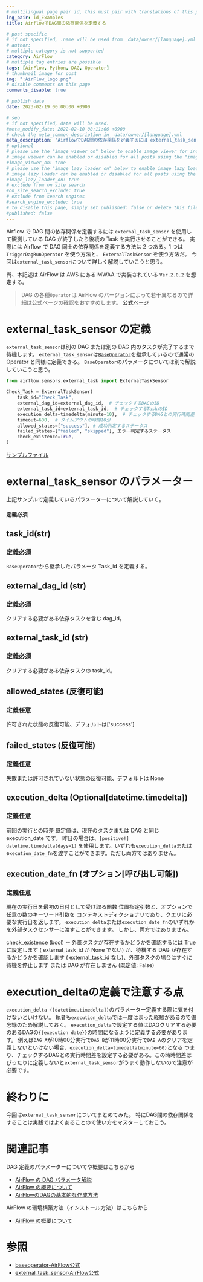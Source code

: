 ```yaml
---
# multilingual page pair id, this must pair with translations of this page. (This name must be unique)
lng_pair: id_Examples
title: AirflowでDAG間の依存関係を定義する

# post specific
# if not specified, .name will be used from _data/owner/[language].yml
# author:
# multiple category is not supported
category: AirFlow
# multiple tag entries are possible
tags: [AirFlow, Python, DAG, Operator]
# thumbnail image for post
img: ":AirFlow_logo.png"
# disable comments on this page
comments_disable: true

# publish date
date: 2023-02-19 00:00:00 +0900

# seo
# if not specified, date will be used.
#meta_modify_date: 2022-02-10 08:11:06 +0900
# check the meta_common_description in _data/owner/[language].yml
meta_description: "AirflowでDAG間の依存関係を定義するには external_task_sensor を使用して観測しているDAGが終了したら後続のTaskを実行させることができる"
# optional
# please use the "image_viewer_on" below to enable image viewer for individual pages or posts (_posts/ or [language]/_posts folders).
# image viewer can be enabled or disabled for all posts using the "image_viewer_posts: true" setting in _data/conf/main.yml.
#image_viewer_on: true
# please use the "image_lazy_loader_on" below to enable image lazy loader for individual pages or posts (_posts/ or [language]/_posts folders).
# image lazy loader can be enabled or disabled for all posts using the "image_lazy_loader_posts: true" setting in _data/conf/main.yml.
#image_lazy_loader_on: true
# exclude from on site search
#on_site_search_exclude: true
# exclude from search engines
#search_engine_exclude: true
# to disable this page, simply set published: false or delete this file
#published: false
---
```


<!-- outline-start -->

Airflow で DAG 間の依存関係を定義するには `external_task_sensor` を使用して観測している DAG が終了したら後続の Task を実行させることができる。
実際には Airflow で DAG 同士の依存関係を定義する方法は 2 つある。1 つは `TriggerDagRunOperator` を使う方法と、 `ExternalTaskSensor` を使う方法だ。
今回は`external_task_sensor`について詳しく解説していこうと思う。

尚、本記述は AirFlow は AWS にある MWAA で実装されている `Ver.2.0.2` を想定する。

> DAG の各種`Operator`は AirFlow のバージョンによって若干異なるので詳細は公式ページの確認をおすすめします。
> [公式ページ](https://airflow.apache.org/docs/apache-airflow/stable/howto/operator/external_task_sensor.html#externaltasksensor)

<!-- outline-end -->

# external_task_sensor の定義

`external_task_sensor`は別の DAG または別の DAG 内のタスクが完了するまで待機します。
`external_task_sensor`は[`BaseOperator`](https://airflow.apache.org/docs/apache-airflow/stable/_api/airflow/models/baseoperator/index.html#airflow.models.baseoperator.BaseOperatorLink)を継承しているので通常の Operator と同様に定義できる。
`BaseOperator`のパラメータについては別で解説していこうと思う。

```py
from airflow.sensors.external_task import ExternalTaskSensor

Check_Task = ExternalTaskSensor(
    task_id="Check_Task",
    external_dag_id=external_dag_id,  # チェックするDAGのID
    external_task_id=external_task_id,  # チェックするTaskのID
    execution_delta=timedelta(minute=10),  # チェックするDAGとの実行時間差
    timeout=600,  # タイムアウトの時間10分
    allowed_states=["success"], # 成功判定するステータス
    failed_states=["failed", "skipped"], エラー判定するステータス
    check_existence=True,
)

```

[サンプルファイル](/assets/Sample_code/Python/A_simple_ExternalTaskSensor.py)

# external_task_sensor のパラメーター

上記サンプルで定義しているパラメーターについて解説していく。

#### 定義必須

## task_id(str)

### 定義必須

`BaseOperator`から継承したパラメータ
Task_id を定義する。

## external_dag_id (str)

### 定義必須

クリアする必要がある依存タスクを含む dag_id。

## external_task_id (str)

### 定義必須

クリアする必要がある依存タスクの task_id。

## allowed_states (反復可能)

### 定義任意

許可された状態の反復可能、デフォルトは['success']

## failed_states (反復可能)

### 定義任意

失敗または許可されていない状態の反復可能、デフォルトは None

## execution_delta (Optional[datetime.timedelta])

### 定義任意

前回の実行との時差 既定値は、現在のタスクまたは DAG と同じ execution_date です。 昨日の場合は、`[positive!]` `datetime.timedelta(days=1)` を使用します。いずれも`execution_delta`または e`xecution_date_fn`を渡すことができます。ただし両方ではありません。

## execution_date_fn (オプション[呼び出し可能])

### 定義任意

現在の実行日を最初の日付として受け取る関数 位置指定引数と、オプションで任意の数のキーワード引数を コンテキストディクショナリであり、クエリに必要な実行日を返します。 `execution_delta`または`execution_date_fn`のいずれかを外部タスクセンサーに渡すことができます。 しかし、両方ではありません。

check_existence (bool) -- 外部タスクが存在するかどうかを確認するには True に設定します ( external_task_id が None でない) か、待機する DAG が存在するかどうかを確認します ( external_task_id なし)、外部タスクの場合はすぐに待機を停止します または DAG が存在しません (既定値: False)

# execution_deltaの定義で注意する点
 `execution_delta ([datetime.timedelta])`のパラメーター定義する際に気を付けないといけない。
 執者も`execution_delta`では一度はまった経験があるので備忘録のため解説しておく。
 `execution_delta`で設定する値はDAGクリアする必要のあるDAGの`{{execution date}}`の時間になるように定義する必要があります。
例えば`DAG_A`が10時00分実行で`DAG_B`が11時00分実行で`DAB_A`のクリアを定義しないといけない場合、`execution_delta=timedelta(minute=60)`となる
つまり、チェックするDAGとの実行時間差を設定する必要がある。この時時間差はぴったりに定義しないと`external_task_sensor`がうまく動作しないので注意が必要です。


# 終わりに

今回は`external_task_sensor`についてまとめてみた。
特にDAG間の依存関係をすることは実践ではよくあることので使い方をマスターしておこう。

# 関連記事
DAG 定義のパラメーターについてや概要はこちらから

- [AirFlow の DAG パラメータ解説](/_posts/2023-02-17-AirFlow_DAG.md)
- [AirFlow の概要について](/_posts/2023-02-12-AirFlow_introduction.md)
- [AirFlowのDAGの基本的な作成方法](/_posts/2023-02-18-AirFlow_Operator_bashOperator.md)

AirFlow の環境構築方法（インストール方法）はこちらから

- [AirFlow の概要について](/_posts/2023-02-12-AirFlow_introduction.md)


# 参照
- [baseoperator-AirFlow公式](https://airflow.apache.org/docs/apache-airflow/stable/_api/airflow/models/baseoperator/index.html#airflow.models.baseoperator.BaseOperatorLink)
- [external_task_sensor-AirFlow公式](https://airflow.apache.org/docs/apache-airflow/2.0.2/_api/airflow/sensors/external_task_sensor/index.html)
